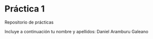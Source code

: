 # Práctica 1
Repositorio de prácticas

Incluye a continuación tu nombre y apellidos:
Daniel Aramburu Galeano
